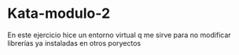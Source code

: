 # Kata-modulo-2

En este ejercicio hice un entorno virtual q me sirve para no modificar librerías ya instaladas en otros poryectos
